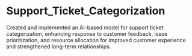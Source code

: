 # Support_Ticket_Categorization
Created and implemented an AI-based model for support ticket categorization, enhancing response to customer feedback, issue prioritization, and resource allocation for improved customer experience and strengthened long-term relationships.
